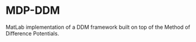 # MDP-DDM
MatLab implementation of a DDM framework built on top of the Method of Difference Potentials.

